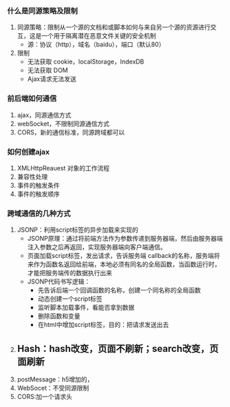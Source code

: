 ### 什么是同源策略及限制
1. 同源策略：限制从一个源的文档和或脚本如何与来自另一个源的资源进行交互，这是一个用于隔离潜在恶意文件关键的安全机制
    - 源：协议（http），域名（baidu），端口（默认80）
2. 限制
    - 无法获取 cookie，localStorage，IndexDB
    - 无法获取 DOM
    - Ajax请求无法发送

### 前后端如何通信
1. ajax，同源通信方式
2. webSocket，不限制同源通信方式
3. CORS，新的通信标准，同源跨域都可以

### 如何创建ajax
1. XMLHttpReauest 对象的工作流程
2. 兼容性处理
3. 事件的触发条件
4. 事件的触发顺序

### 跨域通信的几种方式
1. JSONP：利用script标签的异步加载来实现的
    - JSONP原理：通过将前端方法作为参数传递到服务器端，然后由服务器端注入参数之后再返回，实现服务器端向客户端通信。
    - 页面加载script标签，发出请求，告诉服务端 callback的名称，服务端将来作为函数名返回给前端，本地必须有同名的全局函数，当函数运行时，才能把服务端传的数据执行出来
    - JSONP代码书写逻辑：
        - 先告诉后端一个回调函数的名称，创建一个同名称的全局函数
        - 动态创建一个script标签
        - 监听脚本加载事件，看能否拿到数据
        - 删除函数和变量
        - 在html中增加script标签，目的：把请求发送出去
2. Hash：hash改变，页面不刷新；search改变，页面刷新
    - 
3. postMessage：h5增加的，
4. WebSocet：不受同源限制
5. CORS:加一个请求头



